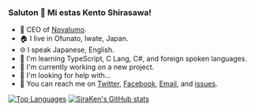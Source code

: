 ### Saluton 👋 Mi estas Kento Shirasawa!

- 💼 CEO of [Novalumo][novalumo].
- 🏠 I live in Ofunato, Iwate, Japan.
- 🌐 I speak Japanese, English.
- 🌱 I'm learning TypeScript, C Lang, C#, and foreign spoken languages.
- 🔭 I'm currently working on a new project.
- 🤔 I'm looking for help with...
- 💬 You can reach me on [Twitter][tw], [Facebook][fb], [Email][em], and [issues][issues].

[![Top Languages](https://github-readme-stats.vercel.app/api/top-langs/?username=SiraKen)](https://github.com/anuraghazra/github-readme-stats)
[![SiraKen's GitHub stats](https://github-readme-stats.vercel.app/api?username=SiraKen)](https://github.com/anuraghazra/github-readme-stats)

[tw]: https://twitter.com/shirasawa_kento
[fb]: https://www.facebook.com/shirasawa.kento/
[em]: mailto:shirasawa@siraken.net
[novalumo]: https://www.novalumo.llc/
[issues]: https://github.com/SiraKen/SiraKen/issues/new?assignees=&labels=&template=hello.md&title=Hello%21

<!--
**SiraKen/SiraKen** is a ✨ _special_ ✨ repository because its `README.md` (this file) appears on your GitHub profile.

Here are some ideas to get you started:

- 👯 I'm looking to collaborate on ...
- 😄 Pronouns: ...
- ⚡ Fun fact: ...
-->
